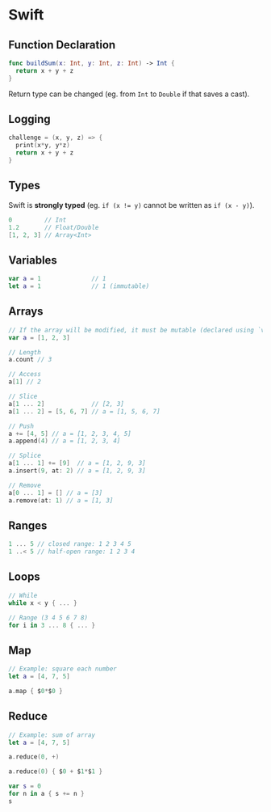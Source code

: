 # Swift

## Function Declaration
``` swift
func buildSum(x: Int, y: Int, z: Int) -> Int {
  return x + y + z
}
```

Return type can be changed (eg. from `Int` to `Double` if that saves a cast).

## Logging
``` swift
challenge = (x, y, z) => {
  print(x*y, y*z)
  return x + y + z
}
```

## Types
Swift is __strongly typed__ (eg. `if (x != y)` cannot be written as `if (x - y)`).
``` swift
0         // Int
1.2       // Float/Double
[1, 2, 3] // Array<Int>
```

## Variables
``` swift
var a = 1              // 1
let a = 1              // 1 (immutable)
```

## Arrays
``` swift
// If the array will be modified, it must be mutable (declared using `var`)
var a = [1, 2, 3]

// Length
a.count // 3

// Access
a[1] // 2

// Slice
a[1 ... 2]             // [2, 3]
a[1 ... 2] = [5, 6, 7] // a = [1, 5, 6, 7]

// Push
a += [4, 5] // a = [1, 2, 3, 4, 5]
a.append(4) // a = [1, 2, 3, 4]

// Splice
a[1 ... 1] += [9]  // a = [1, 2, 9, 3]
a.insert(9, at: 2) // a = [1, 2, 9, 3]

// Remove
a[0 ... 1] = [] // a = [3]
a.remove(at: 1) // a = [1, 3]
```

## Ranges
``` swift
1 ... 5 // closed range: 1 2 3 4 5
1 ..< 5 // half-open range: 1 2 3 4
```

## Loops
``` swift
// While
while x < y { ... }

// Range (3 4 5 6 7 8)
for i in 3 ... 8 { ... }
```

## Map
``` swift
// Example: square each number
let a = [4, 7, 5]

a.map { $0*$0 }
```

## Reduce
``` swift
// Example: sum of array
let a = [4, 7, 5]

a.reduce(0, +)

a.reduce(0) { $0 + $1*$1 }

var s = 0
for n in a { s += n }
s
```
